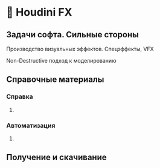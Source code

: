 # 🎩 Houdini FX

## Задачи софта. Сильные стороны

Производство визуальных эффектов. Спецэффекты, VFX

Non-Destructive подход к моделированию

## Справочные материалы

### Справка

1.

### Автоматизация

1.

## Получение и скачивание
